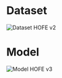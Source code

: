 # Dataset
![Dataset HOFE v2](https://drive.google.com/drive/folders/18N6C3ofI3OSgNVgU3EUP3v_dpYz1mTXk?usp=sharing)

# Model
![Model HOFE v3](https://drive.google.com/drive/folders/1EZBFfoU-XsSg0LoSU4Hn_wH2WkXWEnYW?usp=sharing)
